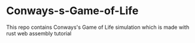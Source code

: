 # Conways-s-Game-of-Life
This repo contains Conways's Game of Life simulation which is made with rust web assembly tutorial
